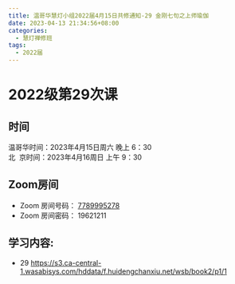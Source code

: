 ```yaml
---
title: 温哥华慧灯小组2022届4月15日共修通知-29 金刚七句之上师瑜伽
date: 2023-04-13 21:34:56+08:00
categories:
  - 慧灯禅修班
tags:
  - 2022届
---
```



# 2022级第29次课

## 时间

温哥华时间：2023年4月15日周六 晚上 6：30\
北  京时间：2023年4月16周日 上午 9：30

## Zoom房间

* Zoom 房间号码： [7789995278](https://us02web.zoom.us/j/7789995278?pwd=VjZmbWJFY2k2K0E5RVB2cTNIQmhqUT09)
* Zoom 房间密码： 19621211

## 学习内容:

* 29 <https://s3.ca-central-1.wasabisys.com/hddata/f.huidengchanxiu.net/wsb/book2/p1/1>